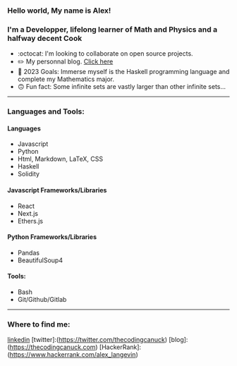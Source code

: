 ### Hello world, My name is Alex!

### I'm a Developper, lifelong learner of Math and Physics and a halfway decent Cook
- :octocat: I'm looking to collaborate on open source projects.
- ✏️ My personnal blog. [Click here](https://www.thecodingcanuck.com)
- 🎉 2023 Goals: Immerse myself is the Haskell programming language and complete my Mathematics major.
- 🙃 Fun fact: Some infinite sets are vastly larger than other infinite sets...

--- 

### Languages and Tools:

#### Languages
- Javascript
- Python
- Html, Markdown, LaTeX, CSS
- Haskell
- Solidity

#### Javascript Frameworks/Libraries
- React
- Next.js
- Ethers.js

#### Python Frameworks/Libraries
- Pandas
- BeautifulSoup4

#### Tools:
- Bash
- Git/Github/Gitlab
---


### Where to find me:

[linkedin](https://linkedin.com/in/alexlangev)
[twitter]:(https://twitter.com/thecodingcanuck)
[blog]:(https://thecodingcanuck.com)
[HackerRank]:(https://www.hackerrank.com/alex_langevin)
